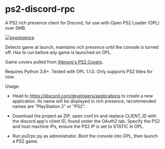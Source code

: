 # ps2-discord-rpc
A PS2 rich presence client for Discord, for use with Open PS2 Loader (OPL) over SMB.

[![pypresence](https://img.shields.io/badge/using-pypresence-00bb88.svg?style=for-the-badge&logo=discord&logoWidth=20)](https://github.com/qwertyquerty/pypresence)

Detects game at launch, maintains rich presence until the console is turned off. Has to run before any game is launched on OPL.

Game covers pulled from [Xlenore's PS2 Covers](https://github.com/xlenore/ps2-covers).

Requires Python 3.8+. Tested with OPL 1.1.0. Only supports PS2 titles for now.

Usage: 

- Head to https://discord.com/developers/applications to create a new application. Its name will be displayed in rich presence, recommended names are "PlayStation 2" or "PS2".

- Download the project as ZIP, open conf.ini and replace CLIENT_ID with the discord app's client ID, found under the OAuth2 tab. Specify the PS2 and host machine IPs, ensure the PS2 IP is set to STATIC in OPL.

- Run ps2rpc.py as administrator. Boot the console into OPL, then launch a PS2 game.
